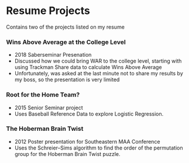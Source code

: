 # Resume Projects
Contains two of the projects listed on my resume

### Wins Above Average at the College Level
- 2018 Saberseminar Presenation
- Discussed how we could bring WAR to the college level, starting with using Trackman Share data to calculate Wins Above Average
- Unfortunately, was asked at the last minute not to share my results by my boss, so the presentation is very limited

### Root for the Home Team?
- 2015 Senior Seminar project
- Uses Baseball Reference Data to explore Logistic Regression.

### The Hoberman Brain Twist
- 2012 Poster presentation for Southeastern MAA Conference
- Uses the Schreier–Sims algorithm to find the order of the permutation group for the 
Hoberman Brain Twist puzzle.
